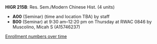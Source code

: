 **HIGR 215B**: Res. Sem./Modern Chinese Hist. (4 units)

- **A00** (Seminar) (time and location TBA) by staff
- **B00** (Seminar) at 9:30 am–12:20 pm on Thursday at RWAC 0846 by Muscolino, Micah S (A15746237)

[Enrollment numbers over time](./HIGR215B.tsv)
